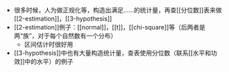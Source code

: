 - 很多时候，人为做正规化等，构造出满足……的统计量，再查[[分位数]]表来做[[2-estimation]]，[[3-hypothesis]]
- [[2-estimation]]例子：[[normal]]，[[t]]，[[chi-square]]等（后两者是两“族”，对于每个自然数有一个分布）
  - 区间估计时很好用
- [[3-hypothesis]]中也有大量构造统计量，查表使用分位数（联系[[水平和功效]]中的水平）的例子